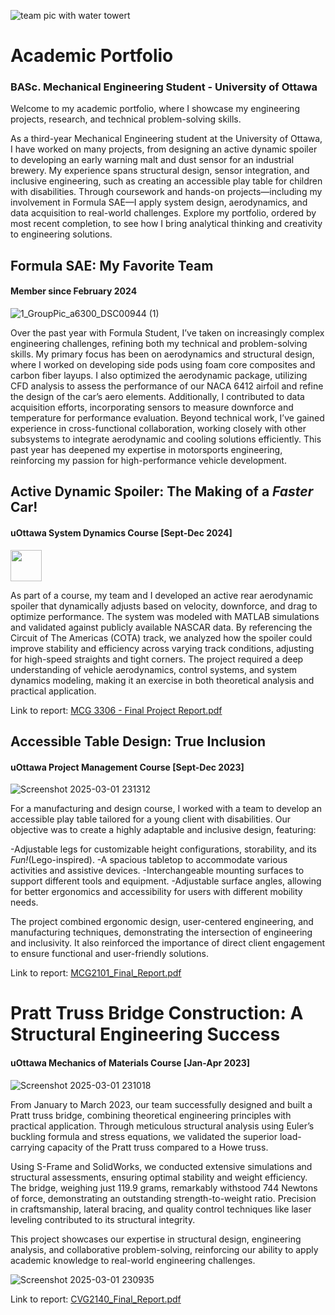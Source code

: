 
![team pic with water towert](https://github.com/user-attachments/assets/e2dfa1c8-552f-47f6-b972-db7ab9f03f8c)

# Academic Portfolio

### BASc. Mechanical Engineering Student - University of Ottawa

Welcome to my academic portfolio, where I showcase my engineering projects, research, and technical problem-solving skills. 

As a third-year Mechanical Engineering student at the University of Ottawa, I have worked on many projects, from designing an active dynamic spoiler to developing an early warning malt and dust sensor for an industrial brewery. My experience spans structural design, sensor integration, and inclusive engineering, such as creating an accessible play table for children with disabilities. Through coursework and hands-on projects—including my involvement in Formula SAE—I apply system design, aerodynamics, and data acquisition to real-world challenges. Explore my portfolio, ordered by most recent completion, to see how I bring analytical thinking and creativity to engineering solutions.

## Formula SAE: My Favorite Team 
#### Member since February 2024

![1_GroupPic_a6300_DSC00944 (1)](https://github.com/user-attachments/assets/4b0964a7-f42c-46e4-adb8-c25b9568fc02)


Over the past year with Formula Student, I’ve taken on increasingly complex engineering challenges, refining both my technical and problem-solving skills. My primary focus has been on aerodynamics and structural design, where I worked on developing side pods using foam core composites and carbon fiber layups. I also optimized the aerodynamic package, utilizing CFD analysis to assess the performance of our NACA 6412 airfoil and refine the design of the car’s aero elements. Additionally, I contributed to data acquisition efforts, incorporating sensors to measure downforce and temperature for performance evaluation. Beyond technical work, I’ve gained experience in cross-functional collaboration, working closely with other subsystems to integrate aerodynamic and cooling solutions efficiently. This past year has deepened my expertise in motorsports engineering, reinforcing my passion for high-performance vehicle development.


## Active Dynamic Spoiler: The Making of a _Faster_ Car!
#### uOttawa System Dynamics Course [Sept-Dec 2024]

<img src="C:\Users\stefp\OneDrive - University of Ottawa\Stefanie Important Doc\Portfolio Images\car.jpg" width="50"/>


As part of a course, my team and I developed an active rear aerodynamic spoiler that dynamically adjusts based on velocity, downforce, and drag to optimize performance. The system was modeled with MATLAB simulations and validated against publicly available NASCAR data. By referencing the Circuit of The Americas (COTA) track, we analyzed how the spoiler could improve stability and efficiency across varying track conditions, adjusting for high-speed straights and tight corners. The project required a deep understanding of vehicle aerodynamics, control systems, and system dynamics modeling, making it an exercise in both theoretical analysis and practical application.

Link to report: 
[MCG 3306 - Final Project Report.pdf](https://github.com/user-attachments/files/19041637/MCG.3306.-.Final.Project.Report.pdf)

## Accessible Table Design: True Inclusion 
#### uOttawa Project Management Course [Sept-Dec 2023]

![Screenshot 2025-03-01 231312](https://github.com/user-attachments/assets/2bcd76be-591e-4027-8f05-1dbe1f150496)

For a manufacturing and design course, I worked with a team to develop an accessible play table tailored for a young client with disabilities. Our objective was to create a highly adaptable and inclusive design, featuring:

-Adjustable legs for customizable height configurations, storability, and its _Fun!_(Lego-inspired).
-A spacious tabletop to accommodate various activities and assistive devices.
-Interchangeable mounting surfaces to support different tools and equipment.
-Adjustable surface angles, allowing for better ergonomics and accessibility for users with different mobility needs.

The project combined ergonomic design, user-centered engineering, and manufacturing techniques, demonstrating the intersection of engineering and inclusivity. It also reinforced the importance of direct client engagement to ensure functional and user-friendly solutions.

Link to report: 
[MCG2101_Final_Report.pdf](https://github.com/user-attachments/files/19041704/MCG2101_Final_Report.pdf)


# Pratt Truss Bridge Construction: A Structural Engineering Success 
#### uOttawa Mechanics of Materials Course [Jan-Apr 2023]

![Screenshot 2025-03-01 231018](https://github.com/user-attachments/assets/77b2fb14-28a1-4491-8664-b79843eebde0)

From January to March 2023, our team successfully designed and built a Pratt truss bridge, combining theoretical engineering principles with practical application. Through meticulous structural analysis using Euler’s buckling formula and stress equations, we validated the superior load-carrying capacity of the Pratt truss compared to a Howe truss.

Using S-Frame and SolidWorks, we conducted extensive simulations and structural assessments, ensuring optimal stability and weight efficiency. The bridge, weighing just 119.9 grams, remarkably withstood 744 Newtons of force, demonstrating an outstanding strength-to-weight ratio. Precision in craftsmanship, lateral bracing, and quality control techniques like laser leveling contributed to its structural integrity.

This project showcases our expertise in structural design, engineering analysis, and collaborative problem-solving, reinforcing our ability to apply academic knowledge to real-world engineering challenges.

![Screenshot 2025-03-01 230935](https://github.com/user-attachments/assets/b5a40e86-a152-498e-b46c-6eebdf6c819d)

Link to report: 
[CVG2140_Final_Report.pdf](https://github.com/user-attachments/files/19041701/CVG2140_Final_Report.pdf)








